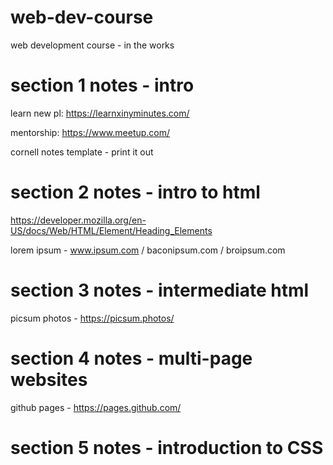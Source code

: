 # web-dev-course
web development course - in the works

# section 1 notes - intro
learn new pl: https://learnxinyminutes.com/ 

mentorship: https://www.meetup.com/

cornell notes template - print it out

# section 2 notes - intro to html
https://developer.mozilla.org/en-US/docs/Web/HTML/Element/Heading_Elements

lorem ipsum - www.ipsum.com / baconipsum.com / broipsum.com

# section 3 notes - intermediate html
picsum photos - https://picsum.photos/

# section 4 notes - multi-page websites
github pages - https://pages.github.com/

# section 5 notes - introduction to CSS